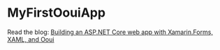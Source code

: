 # MyFirstOouiApp

Read the blog: [Building an ASP.NET Core web app with Xamarin.Forms, XAML, and Ooui](https://montemagno.com/building-a-xaml-xamarin-forms-asp-net-website/)